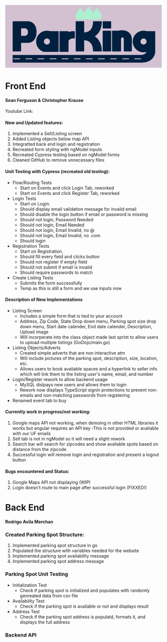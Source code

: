 ![ParKing Logo](/parKingFull@3x.png)
# Front End
#### Sean Ferguson & Christopher Krause

Youtube Link: 

#### New and Updated features:
1. Implemented a Sell/Listing screen
2. Added Listing objects below map API
3. Integratted back end login and registration
4. Recreated form styling with ngModel inputs
5. Recreated Cypress testing based on ngModel forms
6. Cleaned GitHub to remove unnecessary files

#### Unit Testing with Cypress (recreated old testing):
- Flow/Routing Tests
  - Start on Events and click Login Tab, reworked
  - Start on Events and click Register Tab, reworked
- Login Tests
  - Start on Login: 
  - Should display email validation message for invalid email
  - Should disable the login button if email or password is missing
  - Should not login, Password Needed
  - Should not login, Email Needed
  - Should not login, Email Invalid, no @
  - Should not login, Email Invalid, no .com
  - Should login
- Registration Tests
  - Start on Registration, 
  - Should fill every field and clicks button
  - Should not register if empty field
  - Should not submit if email is invalid
  - Should require passwords to match
- Create Listing Tests
  - Submits the form successfully
  - Temp as this is still a form and we use inputs now

#### Description of New Implementations
- Listing Screen
  - Includes a simple form that is tied to your account
  - Address, Zip Code, State Drop down menu, Parking spot size drop down menu, Start date calender, End date calender, Description, Upload image
  - Will incorperate into the class object made last sprint to allow users to upload multiple listings (GoDojo/main.go)
- Listing Objects/Adverts
  - Created simple adverts that are non interactive atm
  - Will include pictures of the parking spot, description, size, location, etc.
  - Allows users to book avaliable spaces and a hyperlink to seller info which will link them to the listing user's name, email, and number
- Login/Register rework to allow backend usage
  - MySQL dislpays new users and allows them to login
  - Rework now displays TypeScript signin protections to prevent non-emails and non-matching passwords from registering
- Renamed event tab to buy

#### Currently work in progress/not working:
1. Google maps API not working, when demoing in other HTML libraries it works but angular requires an API key
  -This is not provided or avaliable with our UF emails
2. Sell tab is not in ngModel so it will need a slight rework
3. Search bar will search for zipcodes and show avaliable spots based on distance from the zipcode
4. Successful login will remove login and registration and present a logout button

#### Bugs encountered and Status:
1. Google Maps API not displaying (WIP)
2. Login doesn't route to main page after successful login (FIXXED!)

# Back End
#### Rodrigo Avila Merchan

### Created Parking Spot Structure:
1. Implemented parking spot structure in go
2. Populated the structure with variables needed for the website
3. Implemented parking spot availability message
4. Implemented parking spot address message

### Parking Spot Unit Testing
- Initialization Test
  -  Check if parking spot is initialized and populates with randomly genreated data from csv file 
- Availability Test
  - Check if the parking spot is available or not and displays result
- Address Test
  - Check if the parking spot address is populatd, formats it, and displays the full address

### Backend API
